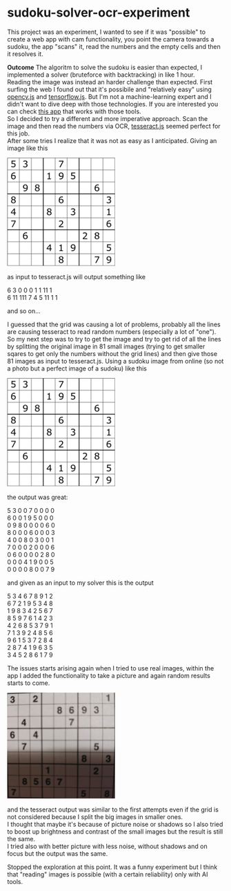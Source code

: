 # sudoku-solver-ocr-experiment

This project was an experiment, I wanted to see if it was "possible" to create a web app with cam functionality, you point the camera towards 
a sudoku, the app "scans" it, read the numbers and the empty cells and then it resolves it.

**Outcome**
The algoritm to solve the sudoku is easier than expected, I implemented a solver (bruteforce with backtracking) in like 1 hour.  
Reading the image was instead an harder challenge than expected.
First surfing the web I found out that it's possibile and "relatively easy" using [opencv.js](https://docs.opencv.org/3.4/d5/d10/tutorial_js_root.html) and [tensorflow.js](https://www.tensorflow.org/js). But I'm not a machine-learning expert and I didn't want to dive deep with those technologies. If you are interested you can check [this app](https://github.com/taylorjg/sudoku-buster) that works with those tools.  
So I decided to try a different and more imperative approach. Scan the image and then read the numbers via OCR, [tesseract.js](https://tesseract.projectnaptha.com/) seemed perfect for this job.  
After some tries I realize that it was not as easy as I anticipated. Giving an image like this 

<img src="./public/img/sudoku-perfect.png" width="250" alt="perfect sudoku picture"/>

as input to tesseract.js will output something like

6 3 0 0 0 1 1 11 1  
6 11 111 7 4 5 11 1 1  

and so on...  

I guessed that the grid was causing a lot of problems, probably all the lines are causing tesseract to read random numbers (especially a lot of "one").  
So my next step was to try to get the image and try to get rid of all the lines by splitting the original image in 81 small images (trying to get smaller sqares to get only the numbers without the grid lines) and then give those 81 images as input to tesseract.js.
Using a sudoku image from online (so not a photo but a perfect image of a sudoku) like this

<img src="./public/img/sudoku-perfect.png" width="250" alt="perfect sudoku picture"/>

the output was great:

5 3 0 0 7 0 0 0 0  
6 0 0 1 9 5 0 0 0  
0 9 8 0 0 0 0 6 0  
8 0 0 0 6 0 0 0 3  
4 0 0 8 0 3 0 0 1  
7 0 0 0 2 0 0 0 6  
0 6 0 0 0 0 2 8 0  
0 0 0 4 1 9 0 0 5  
0 0 0 0 8 0 0 7 9  

and given as an input to my solver this is the output

5 3 4 6 7 8 9 1 2  
6 7 2 1 9 5 3 4 8  
1 9 8 3 4 2 5 6 7  
8 5 9 7 6 1 4 2 3  
4 2 6 8 5 3 7 9 1  
7 1 3 9 2 4 8 5 6  
9 6 1 5 3 7 2 8 4  
2 8 7 4 1 9 6 3 5  
3 4 5 2 8 6 1 7 9  

The issues starts arising again when I tried to use real images, within the app I added the functionality to take a picture and again random results starts to come.  

<img src="./public/img/photo-sudoku-2.jpg" width="250" alt="sudoku picture"/>

and the tesseract output was similar to the first attempts even if the grid is not considered because I split the big images in smaller ones.  
I thought that maybe it's because of picture noise or shadows so I also tried to boost up brightness and contrast of the small images but the result is still the same.  
I tried also with better picture with less noise, without shadows and on focus but the output was the same.  

Stopped the exploration at this point.
It was a funny experiment but I think that "reading" images is possible (with a certain reliability) only with AI tools.
